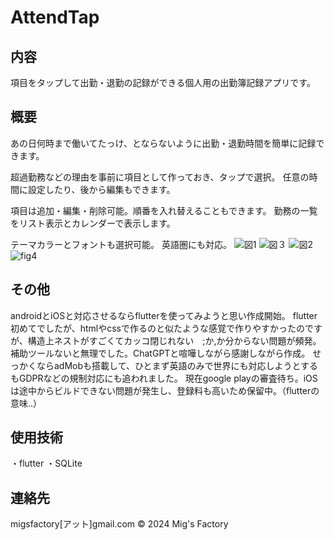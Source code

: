# AttendTap
## 内容
項目をタップして出勤・退勤の記録ができる個人用の出勤簿記録アプリです。

## 概要
あの日何時まで働いてたっけ、とならないように出勤・退勤時間を簡単に記録できます。

超過勤務などの理由を事前に項目として作っておき、タップで選択。
任意の時間に設定したり、後から編集もできます。

項目は追加・編集・削除可能。順番を入れ替えることもできます。
勤務の一覧をリスト表示とカレンダーで表示します。

テーマカラーとフォントも選択可能。
英語圏にも対応。
![図1](https://github.com/user-attachments/assets/d2082487-5c2e-4469-a722-e468b77d532f)
![図３](https://github.com/user-attachments/assets/0076bcbc-22c9-46e7-b6b1-038711f374b8)
![図2](https://github.com/user-attachments/assets/f8627142-1237-4e1e-baf2-9eef71799653)
![fig4](https://github.com/user-attachments/assets/6f37bf17-ec91-4ce0-a49e-edb01e8757c1)

## その他
androidとiOSと対応させるならflutterを使ってみようと思い作成開始。
flutter初めてでしたが、htmlやcssで作るのと似たような感覚で作りやすかったのですが、構造上ネストがすごくてカッコ閉じれない　;か,か分からない問題が頻発。
補助ツールないと無理でした。ChatGPTと喧嘩しながら感謝しながら作成。
せっかくならadMobも搭載して、ひとまず英語のみで世界にも対応しようとするもGDPRなどの規制対応にも追われました。
現在google playの審査待ち。iOSは途中からビルドできない問題が発生し、登録料も高いため保留中。（flutterの意味..）

## 使用技術
・flutter
・SQLite

## 連絡先
migsfactory[アット]gmail.com
&copy; 2024 Mig's Factory
